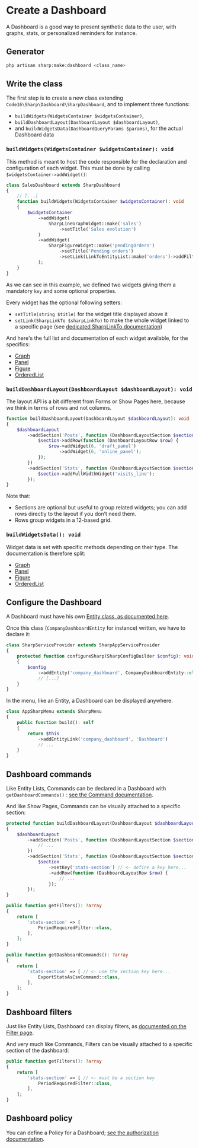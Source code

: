 # Create a Dashboard

A Dashboard is a good way to present synthetic data to the user, with graphs, stats, or personalized reminders for instance.

## Generator

```bash
php artisan sharp:make:dashboard <class_name>
```

## Write the class

The first step is to create a new class extending `Code16\Sharp\Dashboard\SharpDashboard`, and to implement three functions:

- `buildWidgets(WidgetsContainer $widgetsContainer)`,
- `buildDashboardLayout(DashboardLayout $dashboardLayout)`,
- and `buildWidgetsData(DashboardQueryParams $params)`, for the actual Dashboard data

### `buildWidgets(WidgetsContainer $widgetsContainer): void`

This method is meant to host the code responsible for the declaration and configuration of each widget. This must be done by calling `$widgetsContainer->addWidget()`:

```php
class SalesDashboard extends SharpDashboard
{
    // [...]
    function buildWidgets(WidgetsContainer $widgetsContainer): void
    {
        $widgetsContainer
            ->addWidget(
                SharpLineGraphWidget::make('sales')
                    ->setTitle('Sales evolution')
            )
            ->addWidget(
                SharpFigureWidget::make('pendingOrders')
                    ->setTitle('Pending orders')
                    ->setLink(LinkToEntityList::make('orders')->addFilter(StateFilter::class, 'pending'))
            );
    }
}
```

As we can see in this example, we defined two widgets giving them a mandatory `key` and some optional properties.

Every widget has the optional following setters:

- `setTitle(string $title)` for the widget title displayed above it
- `setLink(SharpLinkTo $sharpLinkTo)` to make the whole widget linked to a specific page (see [dedicated SharpLinkTo documentation](link-to.md))

And here's the full list and documentation of each widget available, for the specifics:

- [Graph](dashboard-widgets/graph.md)
- [Panel](dashboard-widgets/panel.md)
- [Figure](dashboard-widgets/figure.md)
- [OrderedList](dashboard-widgets/ordered-list.md)

### `buildDashboardLayout(DashboardLayout $dashboardLayout): void`

The layout API is a bit different from Forms or Show Pages here, because we think in terms of rows and not columns.

```php
function buildDashboardLayout(DashboardLayout $dashboardLayout): void
{
    $dashboardLayout
        ->addSection('Posts', function (DashboardLayoutSection $section) {
            $section->addRow(function (DashboardLayoutRow $row) {
                $row->addWidget(6, 'draft_panel')
                    ->addWidget(6, 'online_panel');
            });
        })
        ->addSection('Stats', function (DashboardLayoutSection $section) {
            $section->addFullWidthWidget('visits_line');
        });
}
```

Note that:
- Sections are optional but useful to group related widgets; you can add rows directly to the layout if you don’t need them.
- Rows group widgets in a 12-based grid.

### `buildWidgetsData(): void`

Widget data is set with specific methods depending on their type. The documentation is therefore split:

- [Graph](dashboard-widgets/graph.md)
- [Panel](dashboard-widgets/panel.md)
- [Figure](dashboard-widgets/figure.md)
- [OrderedList](dashboard-widgets/ordered-list.md)

## Configure the Dashboard

A Dashboard must have his own [Entity class, as documented here](entity-class.md). 

Once this class (`CompanyDashboardEntity` for instance) written, we have to declare it:

```php
class SharpServiceProvider extends SharpAppServiceProvider
{
    protected function configureSharp(SharpConfigBuilder $config): void
    {
        $config
            ->addEntity('company_dashboard', CompanyDashboardEntity::class)
            // [...]
    }
}
```

In the menu, like an Entity, a Dashboard can be displayed anywhere.

```php
class AppSharpMenu extends SharpMenu
{
    public function build(): self
    {
        return $this
            ->addEntityLink('company_dashboard', 'Dashboard')
            // ...
    }
}
```

## Dashboard commands

Like Entity Lists, Commands can be declared in a Dashboard with `getDashboardCommands()` : [see the Command documentation](commands.md).

And like Show Pages, Commands can be visually attached to a specific section:

```php
protected function buildDashboardLayout(DashboardLayout $dashboardLayout): void
{
    $dashboardLayout
        ->addSection('Posts', function (DashboardLayoutSection $section) {
            // ...
        })
        ->addSection('Stats', function (DashboardLayoutSection $section) {
            $section
                ->setKey('stats-section') // <- define a key here...
                ->addRow(function (DashboardLayoutRow $row) {
                    // ...
                });
        });
}

public function getFilters(): ?array
{
    return [
        'stats-section' => [
            PeriodRequiredFilter::class,
        ],
    ];
}

public function getDashboardCommands(): ?array
{
    return [
        'stats-section' => [ // <- use the section key here...
            ExportStatsAsCsvCommand::class,
        ],
    ];
}
```

## Dashboard filters

Just like Entity Lists, Dashboard can display filters, as [documented on the Filter page](filters.md).

And very much like Commands, Filters can be visually attached to a specific section of the dashboard:

```php
public function getFilters(): ?array
{
    return [
        'stats-section' => [ // <- must be a section key
            PeriodRequiredFilter::class,
        ],
    ];
}
```

## Dashboard policy

You can define a Policy for a Dashboard; [see the authorization documentation](entity-authorizations.md).
